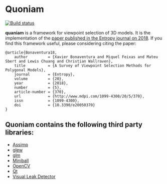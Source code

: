 Quoniam
=======
[![Build status](https://ci.appveyor.com/api/projects/status/hio6d5x99rvb9jg4/branch/master?svg=true)](https://ci.appveyor.com/project/limdor/quoniam/branch/master)

**quaniam** is a framework for viewpoint selection of 3D models.
It is the implementation of the [paper published in the Entropy journal on 2018](http://www.mdpi.com/1099-4300/20/5/370).
If you find this framework useful, please considering citing the paper:

```
@article{Bonaventura18,
    author         = {Xavier Bonaventura and Miquel Feixas and Mateu Sbert and Lewis Chuang and Christian Wallraven},
    title          = {A Survey of Viewpoint Selection Methods for Polygonal Models},
    journal        = {Entropy},
    volume         = {20},
    year           = {2018},
    number         = {5},
    article-number = {370},
    url            = {http://www.mdpi.com/1099-4300/20/5/370},
    issn           = {1099-4300},
    doi            = {10.3390/e20050370}
}
```

## Quoniam contains the following third party libraries:

* [Assimp](http://assimp.sourceforge.net/main_downloads.html)
* [glew](http://glew.sourceforge.net/)
* [glm](http://glm.g-truc.net/download.html)
* [Miniball](http://www.inf.ethz.ch/personal/gaertner/miniball.html)
* [OpenCV](http://opencv.org/)
* [Qt](http://qt.nokia.com/products)
* [Visual Leak Detector](https://vld.codeplex.com/)
